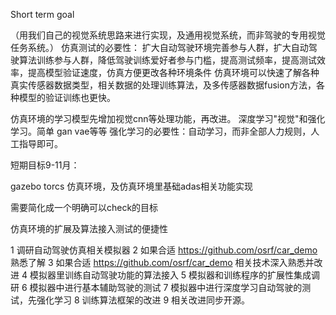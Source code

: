 Short term goal


（用我们自己的视觉系统思路来进行实现，及通用视觉系统，而非驾驶的专用视觉任务系统。） 
仿真测试的必要性： 扩大自动驾驶环境完善参与人群，扩大自动驾驶算法训练参与人群，降低驾驶训练爱好者参与门槛，提高测试频率，提高测试效率，提高模型验证速度，仿真方便更改各种环境条件 仿真环境可以快速了解各种真实传感器数据类型，相关数据的处理训练算法，及多传感器数据fusion方法，各种模型的验证训练也更快。

仿真环境的学习模型先增加视觉cnn等处理功能，再改进。
深度学习"视觉"和强化学习。简单 gan vae等等
强化学习的必要性：自动学习，而非全部人力规则，人工指导即可。



短期目标9-11月：

gazebo  torcs  仿真环境，及仿真环境里基础adas相关功能实现




需要简化成一个明确可以check的目标

仿真环境的扩展及算法接入测试的便捷性

1 调研自动驾驶仿真相关模拟器
2 如果合适 https://github.com/osrf/car_demo 熟悉了解
3 如果合适 https://github.com/osrf/car_demo 相关技术深入熟悉并改进
4 模拟器里训练自动驾驶功能的算法接入
5 模拟器和训练程序的扩展性集成调研
6 模拟器中进行基本辅助驾驶的测试
7 模拟器中进行深度学习自动驾驶的测试，先强化学习
8 训练算法框架的改进
9 相关改进同步开源。
